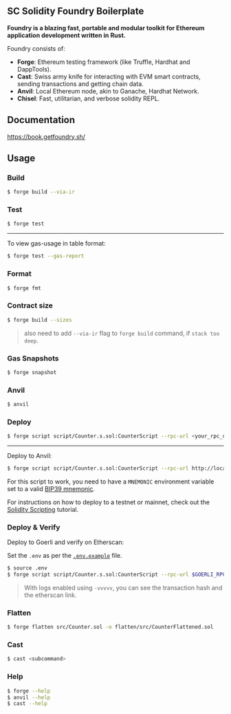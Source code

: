## SC Solidity Foundry Boilerplate

**Foundry is a blazing fast, portable and modular toolkit for Ethereum application development written in Rust.**

Foundry consists of:

- **Forge**: Ethereum testing framework (like Truffle, Hardhat and DappTools).
- **Cast**: Swiss army knife for interacting with EVM smart contracts, sending transactions and getting chain data.
- **Anvil**: Local Ethereum node, akin to Ganache, Hardhat Network.
- **Chisel**: Fast, utilitarian, and verbose solidity REPL.

## Documentation

https://book.getfoundry.sh/

## Usage

### Build

```sh
$ forge build --via-ir
```

### Test

```sh
$ forge test
```

---

To view gas-usage in table format:

```sh
$ forge test --gas-report
```

### Format

```sh
$ forge fmt
```

### Contract size

```sh
$ forge build --sizes
```

> also need to add `--via-ir` flag to `forge build` command, if `stack too deep`.

### Gas Snapshots

```sh
$ forge snapshot
```

### Anvil

```sh
$ anvil
```

### Deploy

```sh
$ forge script script/Counter.s.sol:CounterScript --rpc-url <your_rpc_url> --private-key <your_private_key> --broadcast
```

---

Deploy to Anvil:

```sh
$ forge script script/Counter.s.sol:CounterScript --rpc-url http://localhost:8545 --private-key 0xac0974bec39a17e36ba4a6b4d238ff944bacb478cbed5efcae784d7bf4f2ff80 --broadcast
```

For this script to work, you need to have a `MNEMONIC` environment variable set to a valid
[BIP39 mnemonic](https://iancoleman.io/bip39/).

For instructions on how to deploy to a testnet or mainnet, check out the
[Solidity Scripting](https://book.getfoundry.sh/tutorials/solidity-scripting.html) tutorial.

### Deploy & Verify

Deploy to Goerli and verify on Etherscan:

Set the `.env` as per the [`.env.example`](./.env.example) file.

```sh
$ source .env
$ forge script script/Counter.s.sol:CounterScript --rpc-url $GOERLI_RPC_URL --private-key $DEPLOYER_PRIVATE_KEY --broadcast --verify -vvvvv
```

> With logs enabled using `-vvvvv`, you can see the transaction hash and the etherscan link.

### Flatten

```sh
$ forge flatten src/Counter.sol -o flatten/src/CounterFlattened.sol
```

### Cast

```sh
$ cast <subcommand>
```

### Help

```sh
$ forge --help
$ anvil --help
$ cast --help
```
